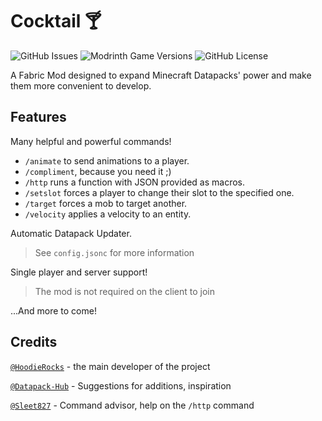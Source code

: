 # Cocktail :cocktail:

![GitHub Issues](https://img.shields.io/github/issues/HoodieRocks/cocktail)
![Modrinth Game Versions](https://img.shields.io/modrinth/game-versions/cocktail-fabric)
![GitHub License](https://img.shields.io/github/license/HoodieRocks/cocktail)

A Fabric Mod designed to expand Minecraft Datapacks' power and make them more convenient to develop.

## Features

Many helpful and powerful commands!
- `/animate` to send animations to a player.
- `/compliment`, because you need it ;)
- `/http` runs a function with JSON provided as macros.
- `/setslot` forces a player to change their slot to the specified one.
- `/target` forces a mob to target another.
- `/velocity` applies a velocity to an entity.

Automatic Datapack Updater.
> See `config.jsonc` for more information

Single player and server support!
> The mod is not required on the client to join

...And more to come!

## Credits
[`@HoodieRocks`](https://github.com/HoodieRocks) - the main developer of the project

[`@Datapack-Hub`](https://github.com/Datapack-Hub)  - Suggestions for additions, inspiration

[`@Sleet827`](https://github.com/Sleet827)  - Command advisor, help on the `/http` command
